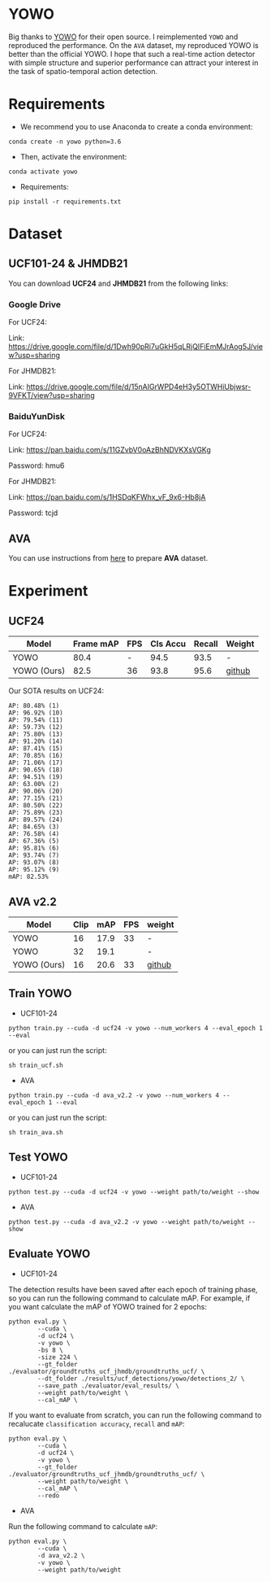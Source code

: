 # YOWO
Big thanks to [YOWO](https://github.com/wei-tim/YOWO) for their open source. I reimplemented ```YOWO``` and reproduced the performance. On the ```AVA``` dataset, my reproduced YOWO is better than the official YOWO. I hope that such a real-time action detector with simple structure and superior performance can attract your interest in the task of spatio-temporal action detection.

# Requirements
- We recommend you to use Anaconda to create a conda environment:
```Shell
conda create -n yowo python=3.6
```

- Then, activate the environment:
```Shell
conda activate yowo
```

- Requirements:
```Shell
pip install -r requirements.txt 
```

# Dataset

## UCF101-24 & JHMDB21
You can download **UCF24** and **JHMDB21** from the following links:

### Google Drive
For UCF24:

Link: https://drive.google.com/file/d/1Dwh90pRi7uGkH5qLRjQIFiEmMJrAog5J/view?usp=sharing

For JHMDB21: 

Link: https://drive.google.com/file/d/15nAIGrWPD4eH3y5OTWHiUbjwsr-9VFKT/view?usp=sharing

### BaiduYunDisk
For UCF24:

Link: https://pan.baidu.com/s/11GZvbV0oAzBhNDVKXsVGKg

Password: hmu6 

For JHMDB21: 

Link: https://pan.baidu.com/s/1HSDqKFWhx_vF_9x6-Hb8jA 

Password: tcjd 

## AVA
You can use instructions from [here](https://github.com/yjh0410/AVA_Dataset) to prepare **AVA** dataset.

# Experiment
## UCF24
|    Model    |    Frame mAP    |   FPS   |    Cls Accu    |    Recall    |    Weight    |
|-------------|-----------------|---------|----------------|--------------|--------------|
|    YOWO     |      80.4       |    -    |      94.5      |      93.5    |       -      |
| YOWO (Ours) |      82.5       |    36   |      93.8      |      95.6    | [github](https://github.com/yjh0410/PyTorch_YOWO/releases/download/yowo-weight/yowo_80.4.pth)   |

Our SOTA results on UCF24:

```Shell
AP: 80.48% (1)
AP: 96.92% (10)
AP: 79.54% (11)
AP: 59.73% (12)
AP: 75.80% (13)
AP: 91.20% (14)
AP: 87.41% (15)
AP: 70.85% (16)
AP: 71.06% (17)
AP: 90.65% (18)
AP: 94.51% (19)
AP: 63.00% (2)
AP: 90.06% (20)
AP: 77.15% (21)
AP: 80.50% (22)
AP: 75.89% (23)
AP: 89.57% (24)
AP: 84.65% (3)
AP: 76.58% (4)
AP: 67.36% (5)
AP: 95.81% (6)
AP: 93.74% (7)
AP: 93.07% (8)
AP: 95.12% (9)
mAP: 82.53%
```

## AVA v2.2
|    Model    |    Clip    |    mAP    |   FPS   |    weight    |
|-------------|------------|-----------|---------|--------------|
|    YOWO     |     16     |   17.9    |    33   |       -      |
|    YOWO     |     32     |   19.1    |         |       -      |
| YOWO (Ours) |     16     |   20.6    |    33   |  [github](https://github.com/yjh0410/PyTorch_YOWO/releases/download/yowo-weight/yowo_ava_v2.2_20.6.pth)  |

## Train YOWO
* UCF101-24

```Shell
python train.py --cuda -d ucf24 -v yowo --num_workers 4 --eval_epoch 1 --eval
```

or you can just run the script:

```Shell
sh train_ucf.sh
```

* AVA
```Shell
python train.py --cuda -d ava_v2.2 -v yowo --num_workers 4 --eval_epoch 1 --eval
```

or you can just run the script:

```Shell
sh train_ava.sh
```

##  Test YOWO
* UCF101-24

```Shell
python test.py --cuda -d ucf24 -v yowo --weight path/to/weight --show
```

* AVA

```Shell
python test.py --cuda -d ava_v2.2 -v yowo --weight path/to/weight --show
```

## Evaluate YOWO
* UCF101-24

The detection results have been saved after each epoch of training phase, so you can 
run the following command to calculate mAP. For example, if you want calculate the mAP
of YOWO trained for 2 epochs:

```Shell
python eval.py \
        --cuda \
        -d ucf24 \
        -v yowo \
        -bs 8 \
        -size 224 \
        --gt_folder ./evaluator/groundtruths_ucf_jhmdb/groundtruths_ucf/ \
        --dt_folder ./results/ucf_detections/yowo/detections_2/ \
        --save_path ./evaluator/eval_results/ \
        --weight path/to/weight \
        --cal_mAP \
```

If you want to evaluate from scratch, you can run the following command to recalucate
`classification accuracy`, `recall` and `mAP`:

```Shell
python eval.py \
        --cuda \
        -d ucf24 \
        -v yowo \
        --gt_folder ./evaluator/groundtruths_ucf_jhmdb/groundtruths_ucf/ \
        --weight path/to/weight \
        --cal_mAP \
        --redo
```

* AVA

Run the following command to calculate ```mAP```:

```Shell
python eval.py \
        --cuda \
        -d ava_v2.2 \
        -v yowo \
        --weight path/to/weight
```
